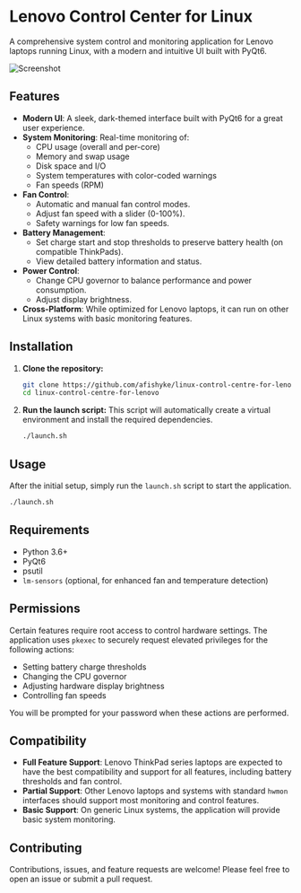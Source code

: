 # Lenovo Control Center for Linux

A comprehensive system control and monitoring application for Lenovo laptops running Linux, with a modern and intuitive UI built with PyQt6.

![Screenshot](https://freeimage.host/i/FlA0MZP)  <!-- Replace with a real screenshot -->

## Features

- **Modern UI**: A sleek, dark-themed interface built with PyQt6 for a great user experience.
- **System Monitoring**: Real-time monitoring of:
    - CPU usage (overall and per-core)
    - Memory and swap usage
    - Disk space and I/O
    - System temperatures with color-coded warnings
    - Fan speeds (RPM)
- **Fan Control**:
    - Automatic and manual fan control modes.
    - Adjust fan speed with a slider (0-100%).
    - Safety warnings for low fan speeds.
- **Battery Management**:
    - Set charge start and stop thresholds to preserve battery health (on compatible ThinkPads).
    - View detailed battery information and status.
- **Power Control**:
    - Change CPU governor to balance performance and power consumption.
    - Adjust display brightness.
- **Cross-Platform**: While optimized for Lenovo laptops, it can run on other Linux systems with basic monitoring features.

## Installation

1.  **Clone the repository:**
    ```bash
    git clone https://github.com/afishyke/linux-control-centre-for-lenovo.git
    cd linux-control-centre-for-lenovo
    ```

2.  **Run the launch script:**
    This script will automatically create a virtual environment and install the required dependencies.
    ```bash
    ./launch.sh
    ```

## Usage

After the initial setup, simply run the `launch.sh` script to start the application.

```bash
./launch.sh
```

## Requirements

- Python 3.6+
- PyQt6
- psutil
- `lm-sensors` (optional, for enhanced fan and temperature detection)

## Permissions

Certain features require root access to control hardware settings. The application uses `pkexec` to securely request elevated privileges for the following actions:

- Setting battery charge thresholds
- Changing the CPU governor
- Adjusting hardware display brightness
- Controlling fan speeds

You will be prompted for your password when these actions are performed.

## Compatibility

- **Full Feature Support**: Lenovo ThinkPad series laptops are expected to have the best compatibility and support for all features, including battery thresholds and fan control.
- **Partial Support**: Other Lenovo laptops and systems with standard `hwmon` interfaces should support most monitoring and control features.
- **Basic Support**: On generic Linux systems, the application will provide basic system monitoring.

## Contributing

Contributions, issues, and feature requests are welcome! Please feel free to open an issue or submit a pull request.
